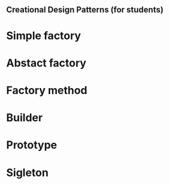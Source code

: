 ## Creational Design Patterns (for students)

# Simple factory
# Abstact factory
# Factory method
# Builder
# Prototype
# Sigleton
